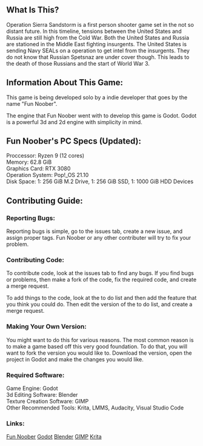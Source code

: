 <h2>What Is This?</h2>
<p>Operation Sierra Sandstorm is a first person shooter game set in the not so distant future. In this timeline, tensions between
    the United States and Russia are still high from the Cold War. Both the United States and Russia are stationed in the Middle East
    fighting insurgents. The United States is sending Navy SEALs on a operation to get intel from the insurgents. They do not know that
    Russian Spetsnaz are under cover though. This leads to the death of those Russians and the start of World War 3.
</p>

<h2>Information About This Game:</h2>
<p>This game is being developed solo by a indie developer that goes by the name "Fun Noober". <br/> </p>
<p>The engine that Fun Noober went with to develop this game is Godot. Godot is a powerful 3d and 2d engine with simplicity in mind. <br/></p>

<h2>Fun Noober's PC Specs (Updated):</h2> 
<p>Proccessor: Ryzen 9 (12 cores) <br/> 
    Memory: 62.8 GiB <br/> 
    Graphics Card: RTX 3080 <br/>
    Operation System: Pop!_OS 21.10 <br/>
    Disk Space: 1: 256 GiB M.2 Drive, 1: 256 GiB SSD, 1: 1000 GiB HDD Devices</p>

<h2>Contributing Guide:</h2>
<h3>Reporting Bugs:</h3>
<p>Reporting bugs is simple, go to the issues tab, 
    create a new issue, 
    and assign proper tags. 
    Fun Noober or any other contributer will try to fix your problem.</p>
<h3>Contributing Code:</h3>
<p>To contribute code, look at the issues tab to find any bugs. If you find bugs or problems, 
    then make a fork of the code, 
    fix the required code, 
    and create a merge request.</p>
<p>To add things to the code, look at the to do list and then add the feature that you think you could do.
    Then edit the version of the to do list, and create a merge request.
</p>
<h3>Making Your Own Version:</h3>
<p>You might want to do this for various reasons. The most common reason is to make a game based off this very good foundation.
    To do that, you will want to fork the version you would like to. Download the version, open the project in Godot and make the changes you would like.
</p>
<h3>Required Software:</h3>
<p>Game Engine: Godot <br/>
    3d Editing Software: Blender <br/>
    Texture Creation Software: GIMP <br/>
    Other Recommended Tools: Krita, LMMS, Audacity, Visual Studio Code
</p>
<h3>Links:</h3>
<a href="https://www.youtube.com/c/funnoobercodingforbeginners">Fun Noober</a>
<a href="https://godotengine.org">Godot</a>
<a href="https://blender.org">Blender</a>
<a href="https://gimp.org">GIMP</a>
<a href="https://krita.org">Krita</a>
